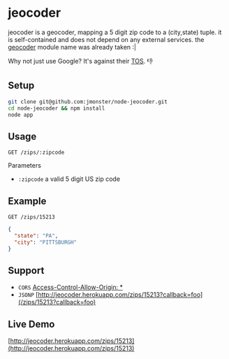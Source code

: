 jeocoder
========

jeocoder is a geocoder, mapping a 5 digit zip code to a (city,state) tuple. it is self-contained and does not depend on any external services. the [geocoder](https://npmjs.org/package/geocoder) module name was already taken :|

Why not just use Google? It's against their [TOS](https://developers.google.com/maps/terms#section_10_12). :-1:
## Setup
```bash
git clone git@github.com:jmonster/node-jeocoder.git
cd node-jeocoder && npm install
node app
```

## Usage
`GET /zips/:zipcode`

Parameters

+ `:zipcode` a valid 5 digit US zip code

## Example
```
GET /zips/15213
```
```json
{
  "state": "PA",
  "city": "PITTSBURGH"
}
```

## Support
+ `CORS` [Access-Control-Allow-Origin: *](http://en.wikipedia.org/wiki/Cross-origin_resource_sharing)
+ `JSONP` [http://jeocoder.herokuapp.com/zips/15213?callback=foo](/zips/15213?callback=foo)

## Live Demo
[http://jeocoder.herokuapp.com/zips/15213](http://jeocoder.herokuapp.com/zips/15213)
